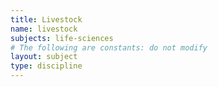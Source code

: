 ```yaml
---
title: Livestock
name: livestock
subjects: life-sciences
# The following are constants: do not modify
layout: subject
type: discipline
---
```

